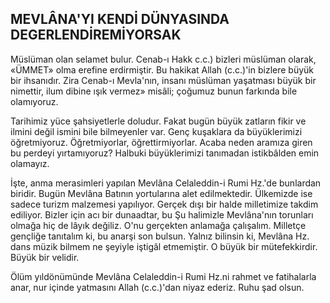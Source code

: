 ## MEVLÂNA'YI KENDİ DÜNYASINDA DEGERLENDİREMİYORSAK

Müslüman olan selamet bulur. Cenab-ı Hakk c.c.) bizleri müslüman olarak, «ÜMMET» olma erefine erdirmiştir. Bu hakikat Allah (c.c.)'in bizlere büyük bir ihsanıdır. Zira Cenab-ı Mevla'nın, insanı müslüman yaşatması büyük bir nimettir, ilum dibine ışık vermez» misâli; çoğumuz bu­nun farkında bile olamıyoruz.

Tarihimiz yüce şahsiyetlerle doludur. Fakat bugün büyük zatların fikir ve ilmini değil ismi­ni bile bilmeyenler var. Genç kuşaklara da bü­yüklerimizi öğretmiyoruz. Öğretmiyorlar, öğrettirmiyorlar. Acaba neden aramıza giren bu per­deyi yırtamıyoruz? Halbuki büyüklerimizi tanı­madan istikbâlden emin olamayız.

İşte, anma merasimleri yapılan Mevlâ­na Celaleddin-i Rumi Hz.'de bunlardan bi­ridir. Bugün Mevlâna Batının yortularına alet edil­mektedir. Ülkemizde ise sadece turizm malzeme­si yapılıyor. Gerçek dışı bir halde milletimize tak­dim ediliyor. Bizler için acı bir dunaadtar, bu Şu halimizle Mevlâna'nın torunları olmağa hiç de lâyık değiliz. O'nu gerçekten anlamağa çalışalım. Milletçe gençliğe tanıtalım ki, bu anarşi son bulsun. Yalnız bilinsin ki, Mevlâna Hz. dans müzik bilmem ne şeyiyle iştigâl etmemiştir. O büyük bir mütefekkirdir. Büyük bir velidir.

Ölüm yıldönümünde Mevlâna Celaleddin-i Rumi Hz.ni rahmet ve fatihalarla anar, nur içinde yatmasını Allah (c.c.)'dan niyaz ederiz. Ruhu şad olsun.
